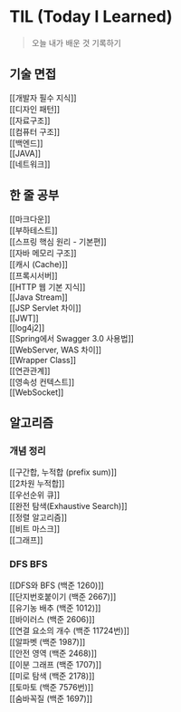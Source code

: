# TIL (Today I Learned) 

> 오늘 내가 배운 것 기록하기

## 기술 면접

[[개발자 필수 지식]]      
[[디자인 패턴]]      
[[자료구조]]      
[[컴퓨터 구조]]      
[[백엔드]]   
[[JAVA]]   
[[네트워크]]   

## 한 줄 공부

[[마크다운]]    
[[부하테스트]]   
[[스프링 핵심 원리 - 기본편]]   
[[자바 메모리 구조]]   
[[캐시 (Cache)]]   
[[프록시서버]]   
[[HTTP 웹 기본 지식]]   
[[Java Stream]]   
[[JSP Servlet 차이]]   
[[JWT]]   
[[log4j2]]   
[[Spring에서 Swagger 3.0 사용법]]   
[[WebServer, WAS 차이]]   
[[Wrapper Class]]   
[[연관관계]]   
[[영속성 컨텍스트]]   
[[WebSocket]]   

## 알고리즘

### 개념 정리
[[구간합, 누적합 (prefix sum)]]   
[[2차원 누적합]]   
[[우선순위 큐]]   
[[완전 탐색(Exhaustive Search)]]   
[[정렬 알고리즘]]   
[[비트 마스크]]   
[[그래프]]   


### DFS BFS

[[DFS와 BFS (백준 1260)]]   
[[단지번호붙이기 (백준 2667)]]   
[[유기농 배추 (백준 1012)]]   
[[바이러스 (백준 2606)]]   
[[연결 요소의 개수 (백준 11724번)]]   
[[알파벳 (백준 1987)]]   
[[안전 영역 (백준 2468)]]   
[[이분 그래프 (백준 1707)]]   
[[미로 탐색 (백준 2178)]]   
[[토마토 (백준 7576번)]]   
[[숨바꼭질 (백준 1697)]]   
